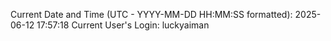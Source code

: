 Current Date and Time (UTC - YYYY-MM-DD HH:MM:SS formatted): 2025-06-12 17:57:18
Current User's Login: luckyaiman
